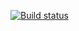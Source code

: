 [![Build status](https://ci.appveyor.com/api/projects/status/v4cqyf1j3mr9i93y?svg=true)](https://ci.appveyor.com/project/OlgaKhamitova/unit2-api-ci-qa-86)